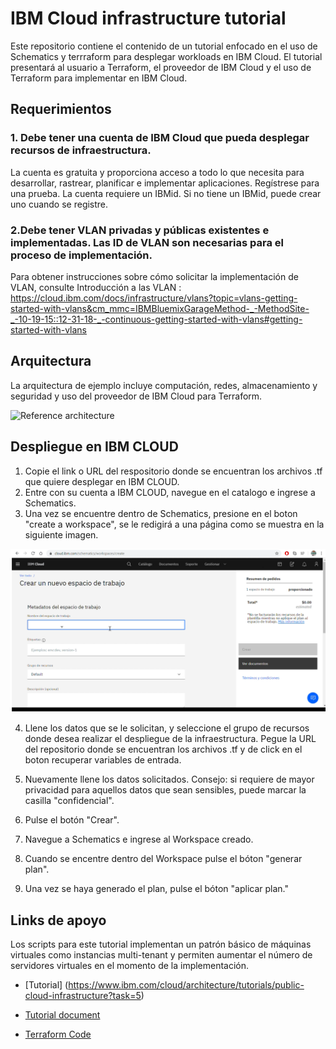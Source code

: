 
# IBM Cloud infrastructure tutorial

Este repositorio contiene el contenido de un tutorial enfocado en el uso de Schematics y terrraform para desplegar workloads en IBM Cloud. El tutorial presentará al usuario a Terraform, el proveedor de IBM Cloud y el uso de Terraform para implementar en IBM Cloud.

## Requerimientos

### 1. Debe tener una cuenta de IBM Cloud que pueda desplegar recursos de infraestructura.

La cuenta es gratuita y proporciona acceso a todo lo que necesita para desarrollar, rastrear, planificar e implementar aplicaciones. Regístrese para una prueba. La cuenta requiere un IBMid. Si no tiene un IBMid, puede crear uno cuando se registre.

### 2.Debe tener VLAN privadas y públicas existentes e implementadas. Las ID de VLAN son necesarias para el proceso de implementación.

Para obtener instrucciones sobre cómo solicitar la implementación de VLAN, consulte Introducción a las VLAN :
https://cloud.ibm.com/docs/infrastructure/vlans?topic=vlans-getting-started-with-vlans&cm_mmc=IBMBluemixGarageMethod-_-MethodSite-_-10-19-15::12-31-18-_-continuous-getting-started-with-vlans#getting-started-with-vlans

## Arquitectura

La arquitectura de ejemplo incluye computación, redes, almacenamiento y seguridad y uso del proveedor de IBM Cloud para Terraform. 


![Reference architecture](https://github.com/ibm-cloud-architecture/refarch-public-iaas-tutorial/blob/master/imgs/labarch.png)


## Despliegue en IBM CLOUD

1. Copie el link o URL del respositorio donde se encuentran los archivos .tf que quiere desplegar en IBM CLOUD.
2. Entre con su cuenta a IBM CLOUD, navegue en el catalogo e ingrese a Schematics.
3. Una vez se encuentre dentro de Schematics, presione en el boton "create a workspace", se le redigirá a una página como se muestra en la siguiente imagen.

![Reference Despligue](https://github.com/emeloibmco/Schematics-Classic-Infrastructure-Deployment/blob/master/imagen1.png)

4. Llene los datos que se le solicitan, y seleccione el grupo de recursos donde desea realizar el despliegue de la infraestructura. Pegue la URL del repositorio donde se encuentran los archivos .tf y de click en el boton recuperar variables de entrada.

5. Nuevamente llene los datos solicitados. 
Consejo: si requiere de mayor privacidad para aquellos datos que sean sensibles, puede marcar la casilla "confidencial". 
6. Pulse el botón "Crear".
7. Navegue a Schematics e ingrese al Workspace creado.
8. Cuando se encentre dentro del Workspace pulse el bóton "generar plan".
9. Una vez se haya generado el plan, pulse el bóton "aplicar plan."

## Links de apoyo

Los scripts para este tutorial implementan un patrón básico de máquinas virtuales como instancias multi-tenant y permiten aumentar el número de servidores virtuales en el momento de la implementación.
- [Tutorial] (https://www.ibm.com/cloud/architecture/tutorials/public-cloud-infrastructure?task=5)
- [Tutorial document](https://github.com/ibm-cloud-architecture/refarch-public-iaas-tutorial/tree/master/tutorial_doc)

- [Terraform Code](https://github.com/ibm-cloud-architecture/refarch-public-iaas-tutorial/tree/master/terraform)
